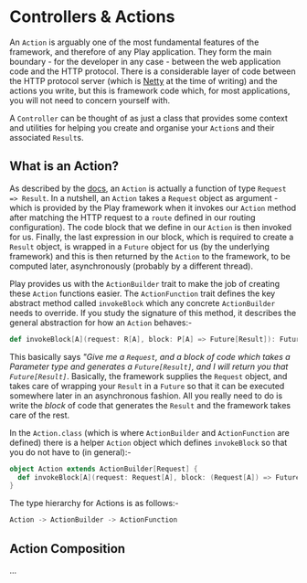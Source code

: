 # Controllers & Actions

An `Action` is arguably one of the most fundamental features of the framework, and therefore of any Play application. They form the main boundary - for the developer in any case - between the web application code and the HTTP protocol. There is a considerable layer of code between the HTTP protocol server (which is [Netty](http://netty.io/) at the time of writing) and the actions you write, but this is framework code which, for most applications, you will not need to concern yourself with.

A `Controller` can be thought of as just a class that provides some context and utilities for helping you create and organise your `Action`s and their associated `Result`s.

## What is an Action?

As described by the [docs](https://www.playframework.com/documentation/2.5.x/ScalaActions), an `Action` is actually a function of type `Request => Result`. In a nutshell, an `Action` takes a `Request` object as argument - which is provided by the Play framework when it invokes our `Action` method after matching the HTTP request to a `route` defined in our routing configuration). The code block that we define in our `Action` is then invoked for us. Finally, the last expression in our block, which is required to create a `Result` object, is wrapped in a `Future` object for us (by the underlying framework) and this is then returned by the `Action` to the framework, to be computed later, asynchronously (probably by a different thread). 

Play provides us with the `ActionBuilder` trait to make the job of creating these `Action` functions easier. The `ActionFunction` trait defines the key abstract method called `invokeBlock` which any concrete `ActionBuilder` needs to override. If you study the signature of this method, it describes the general abstraction for how an `Action` behaves:- 

```scala
def invokeBlock[A](request: R[A], block: P[A] => Future[Result]): Future[Result]
```

This basically says _"Give me a `Request`, and a block of code which takes a Parameter type and generates a `Future[Result]`, and I will return you that `Future[Result]`_. Basically, the framework supplies the `Request` object, and takes care of wrapping your `Result` in a `Future` so that it can be executed somewhere later in an asynchronous fashion. All you really need to do is write the _block_ of code that generates the `Result` and the framework takes care of the rest.

In the `Action.class` (which is where `ActionBuilder` and `ActionFunction` are defined) there is a helper `Action` object which defines `invokeBlock` so that you do not have to (in general):-

```scala
object Action extends ActionBuilder[Request] {
  def invokeBlock[A](request: Request[A], block: (Request[A]) => Future[Result]) = block(request)
}
```

The type hierarchy for Actions is as follows:-

```scala
Action -> ActionBuilder -> ActionFunction
```

## Action Composition

...



